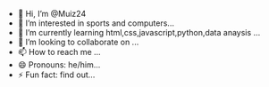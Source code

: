 - 👋 Hi, I’m @Muiz24
- 👀 I’m interested in sports and computers...
- 🌱 I’m currently learning html,css,javascript,python,data anaysis ...
- 💞️ I’m looking to collaborate on ...
- 📫 How to reach me ...
- 😄 Pronouns: he/him...
- ⚡ Fun fact: find out...

<!---
Muiz24/Muiz24 is a ✨ special ✨ repository because its `README.md` (this file) appears on your GitHub profile.
You can click the Preview link to take a look at your changes.
--->
